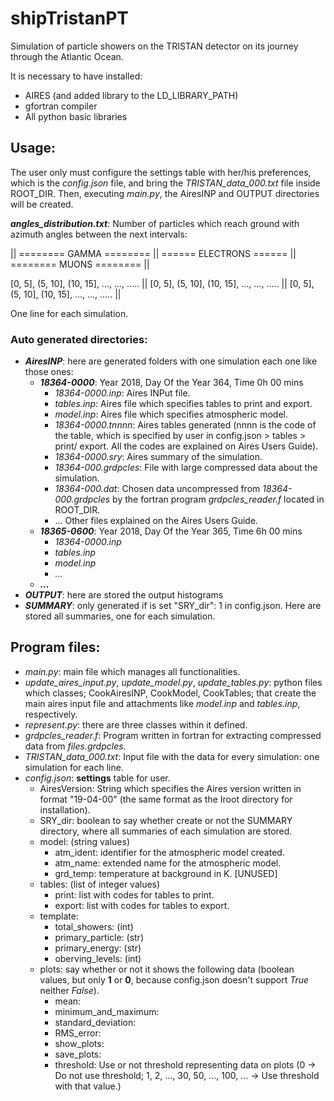 # shipTristanPT
Simulation of particle showers on the TRISTAN detector on its journey 
through the Atlantic Ocean.

It is necessary to have installed:
 - AIRES (and added library to the LD_LIBRARY_PATH)
 - gfortran compiler
 - All python basic libraries
 
## Usage:
The user only must configure the settings table with her/his preferences, 
which is the *config.json* file, and bring the *TRISTAN_data_000.txt* file 
inside ROOT_DIR. Then, executing *main.py*, the AiresINP and OUTPUT directories 
will be created.

***angles_distribution.txt***: Number of particles which reach ground with 
azimuth angles between the next intervals:

|| ======== GAMMA ======== 
|| ====== ELECTRONS ====== 
|| ======== MUONS ======== ||

[0, 5], (5, 10], (10, 15], ..., ..., ..... ||
[0, 5], (5, 10], (10, 15], ..., ..., ..... ||
[0, 5], (5, 10], (10, 15], ..., ..., ..... ||

One line for each simulation.

### Auto generated directories:
- ***AiresINP***: here are generated folders with one simulation 
each one like those ones:
    + ***18364-0000***: Year 2018, Day Of the Year 364, Time 0h 00 mins
        * *18364-0000.inp*: Aires INPut file.
        * *tables.inp*: Aires file which specifies tables to print and export.
        * *model.inp*: Aires file which specifies atmospheric model.
        * *18364-0000.tnnnn*: Aires tables generated (nnnn is the code of the 
        table, which is specified by user in config.json > tables > print/ export.
        All the codes are explained on Aires Users Guide).
        * *18364-0000.sry*: Aires summary of the simulation.
        * *18364-000.grdpcles*: File with large compressed data about the simulation.
        * *18364-000.dat*: Chosen data uncompressed from *18364-000.grdpcles* by the 
        fortran program *grdpcles_reader.f* located in ROOT_DIR.
        * ... Other files explained on the Aires Users Guide.
    + ***18365-0600***: Year 2018, Day Of the Year 365, Time 6h 00 mins
        * *18364-0000.inp*
        * *tables.inp*
        * *model.inp*
        * *...*
    + ***...***
- ***OUTPUT***: here are stored the output histograms
- ***SUMMARY***: only generated if is set "SRY_dir": 1 in config.json. Here are stored 
all summaries, one for each simulation.

## Program files:
- *main.py*: main file which manages all functionalities.
- *update_aires_input.py*, *update_model.py*, *update_tables.py*: 
python files which classes; CookAiresINP, CookModel, CookTables; 
that create the main aires input file and attachments like 
*model.inp* and *tables.inp*, respectively.
- *represent.py*: there are three classes within it defined.
- *grdpcles_reader.f*: Program written in fortran for extracting compressed data 
from *files.grdpcles*.
- *TRISTAN_data_000.txt*: Input file with the data for every simulation: one
simulation for each line.
- *config.json*: **settings** table for user.
    + AiresVersion: String which specifies the Aires version written in format "19-04-00"
    (the same format as the Iroot directory for installation).
    + SRY_dir: boolean to say whether create or not the SUMMARY directory,
    where all summaries of each simulation are stored.
    + model: (string values)
        * atm_ident: identifier for the atmospheric model created.
        * atm_name: extended name for the atmospheric model.
        * grd_temp: temperature at background in K. [UNUSED]
    + tables: (list of integer values)
        * print: list with codes for tables to print.
        * export: list with codes for tables to export.
    + template:
        * total_showers: (int)
        * primary_particle: (str)
        * primary_energy: (str)
        * oberving_levels: (int)
    + plots: say whether or not it shows the following data (boolean 
    values, but only **1** or **0**, because config.json doesn't support 
    *True* neither *False*).
        * mean:
        * minimum_and_maximum:
        * standard_deviation:
        * RMS_error:
        * show_plots:
        * save_plots:
        * threshold: Use or not threshold representing data on plots
         (0 -> Do not use threshold; 1, 2, ..., 30, 50, ..., 100, ... 
         -> Use threshold with that value.)
